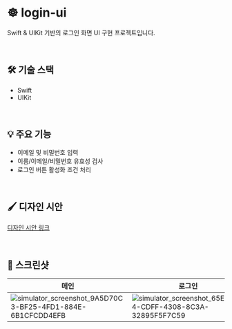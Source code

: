 # ☸️ login-ui

Swift & UIKit 기반의 로그인 화면 UI 구현 프로젝트입니다.

<br />

## 🛠 기술 스택

- Swift
- UIKit

<br />

## 💡 주요 기능

- 이메일 및 비밀번호 입력
- 이름/이메일/비밀번호 유효성 검사
- 로그인 버튼 활성화 조건 처리

<br />

## 🖌️ 디자인 시안
[디자인 시안 링크](https://www.freepik.com/premium-vector/various-login-screens-mobile-app_24411966.htm#fromView=search&page=3&position=16&uuid=6b2efd44-a3d5-4903-92f4-686eef54a4f3&query=login+mobile+ui)

<br />

## 📸 스크린샷
| 메인 | 로그인 | 가입 |
| -- | -- | -- |
| ![simulator_screenshot_9A5D70C3-BF25-4FD1-884E-6B1CFCDD4EFB](https://github.com/user-attachments/assets/7855cfec-7698-42fc-b7ec-c4462c0eef67) | ![simulator_screenshot_65E80B74-CDFF-4308-8C3A-32895F5F7C59](https://github.com/user-attachments/assets/56de499d-7d9b-412d-be71-d14c15b33e74) | ![simulator_screenshot_73B291C1-AA9A-4E6D-816C-092DDF9EC5BE](https://github.com/user-attachments/assets/7ec7377d-b667-4960-b202-35a29bcd6977) |
